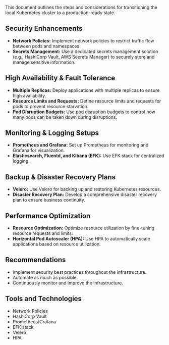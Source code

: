This document outlines the steps and considerations for transitioning the local Kubernetes cluster to a production-ready state.

## Security Enhancements

- **Network Policies:** Implement network policies to restrict traffic flow between pods and namespaces.
- **Secrets Management:** Use a dedicated secrets management solution (e.g., HashiCorp Vault, AWS Secrets Manager) to securely store and manage sensitive information.

## High Availability & Fault Tolerance

- **Multiple Replicas:** Deploy applications with multiple replicas to ensure high availability.
- **Resource Limits and Requests:** Define resource limits and requests for pods to prevent resource starvation.
- **Pod Disruption Budgets:** Use pod disruption budgets to control how many pods can be taken down during disruptions.

## Monitoring & Logging Setups

- **Prometheus and Grafana:** Set up Prometheus for monitoring and Grafana for visualization.
- **Elasticsearch, Fluentd, and Kibana (EFK):** Use EFK stack for centralized logging.

## Backup & Disaster Recovery Plans

- **Velero:** Use Velero for backing up and restoring Kubernetes resources.
- **Disaster Recovery Plan:** Develop a comprehensive disaster recovery plan to ensure business continuity.

## Performance Optimization

- **Resource Optimization:** Optimize resource utilization by fine-tuning resource requests and limits.
- **Horizontal Pod Autoscaler (HPA):** Use HPA to automatically scale applications based on resource utilization.

## Recommendations

- Implement security best practices throughout the infrastructure.
- Automate as much as possible.
- Continuously monitor and improve the infrastructure.

## Tools and Technologies

- Network Policies
- HashiCorp Vault
- Prometheus/Grafana
- EFK stack
- Velero
- HPA
